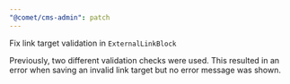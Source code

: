 ```yaml
---
"@comet/cms-admin": patch
---
```


Fix link target validation in `ExternalLinkBlock`

Previously, two different validation checks were used.
This resulted in an error when saving an invalid link target but no error message was shown.
